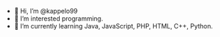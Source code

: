 - 👋 Hi, I’m @kappelo99
- 👀 I’m interested programming.
- 🌱 I’m currently learning Java, JavaScript, PHP, HTML, C++, Python.


